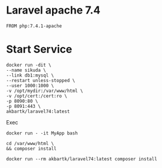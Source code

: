 # Laravel apache 7.4

`FROM php:7.4.1-apache`

# Start Service

```
docker run -dit \
--name sikuda \
--link db1:mysql \
--restart unless-stopped \
--user 1000:1000 \
-v /opt/mydir:/var/www/html \
-v /opt/cert:/cert:ro \
-p 8090:80 \
-p 8091:443 \
akbartk/laravel74:latest
```

Exec
```
docker run - -it MyApp bash
```
```
cd /var/www/html \
&& composer install
```
```
docker run --rm akbartk/laravel74:latest composer install
```